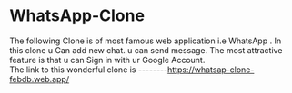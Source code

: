 # WhatsApp-Clone
The following Clone is of most famous web application i.e WhatsApp . In this clone u Can add new chat. u can send message. 
The most attractive feature is that u can Sign in with ur Google Account.   
The link to this wonderful clone is --------https://whatsap-clone-febdb.web.app/
